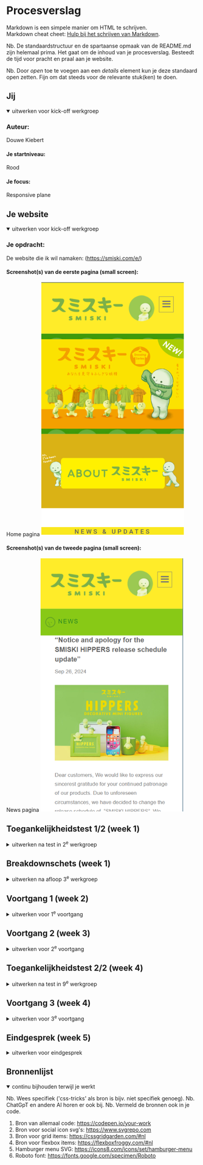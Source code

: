 # Procesverslag

Markdown is een simpele manier om HTML te schrijven.  
Markdown cheat cheet: [Hulp bij het schrijven van Markdown](https://github.com/adam-p/markdown-here/wiki/Markdown-Cheatsheet).

Nb. De standaardstructuur en de spartaanse opmaak van de README.md zijn helemaal prima. Het gaat om de inhoud van je procesverslag. Besteedt de tijd voor pracht en praal aan je website.

Nb. Door _open_ toe te voegen aan een _details_ element kun je deze standaard open zetten. Fijn om dat steeds voor de relevante stuk(ken) te doen.

## Jij

<details open>
  <summary>uitwerken voor kick-off werkgroep</summary>

### Auteur:

Douwe Kiebert

#### Je startniveau:

Rood

#### Je focus:

Responsive plane

</details>

## Je website

<details open>
  <summary>uitwerken voor kick-off werkgroep</summary>

### Je opdracht:

De website die ik wil namaken: (https://smiski.com/e/)

#### Screenshot(s) van de eerste pagina (small screen):

Home pagina
<img src="readme-images/home-screenshot.png" width="375px" alt="De home pagina met allemaal algemene informatie over de website en Smiski.">

#### Screenshot(s) van de tweede pagina (small screen):

News pagina
<img src="readme-images/news-page-screenshot.png" width="375px" alt="De pagina met nieuws over Smiski en de producten.">

</details>

## Toegankelijkheidstest 1/2 (week 1)

<details>
  <summary>uitwerken na test in 2<sup>e</sup> werkgroep</summary>
  
  Toegangkelijkheidstest Resultaten:
  <img src="readme-images/Toegangkelijkheidstest-1-pagina-1.jpg" alt="Toegangkelijkheidstest pagina 1">
  <img src="readme-images/Toegangkelijkheidstest-1-pagina-2.jpg" alt="Toegangkelijkheidstest pagina 2">
  <img src="readme-images/Toegangkelijkheidstest-1-pagina-3.jpg" alt="Toegangkelijkheidstest pagina 3">
  <img src="readme-images/Toegangkelijkheidstest-1-pagina-4.jpg" alt="Toegangkelijkheidstest pagina 4">
  <img src="readme-images/Toegangkelijkheidstest-1-pagina-5.jpg" alt="Toegangkelijkheidstest pagina 5">

### Bevindingen

- Er staan geen duidelijke namen bij de afbeeldingen.
- Je kan gek worden van hoe vaak hij koppeling zegt.
- Afbeeldingen zijn Headers.
- Oprechte headers zijn best duidelijk.
- Nederlands lezen werkt slecht want de website is in het engels.
- De naam smiski herkent hij niet en word dus helemaal uitgespeld.
- Hij leest de tekst van de afbeeldingen twee keer, best onnodig.
- Rare tekentjes in de tekst zorgen ervoor dat hij confused raakt.
- De html heeft nog heel veel error messages.
- Er is geen h1 en de headings beginnen pas bij h3.
- Sommige images hebben geen alt texts of text versie indien nodig is.
- Er is geen transcipt mogelijk voor de youtube video.
- Er is geen skip link voor de screenreader.
- Er is geen support voor dark/light of high-contrast mode, en bij sommige elementen is het kleurverschil niet goed genoeg.

</details>

## Breakdownschets (week 1)

<details>
  <summary>uitwerken na afloop 3<sup>e</sup> werkgroep</summary>

### Home pagina:

  <img src="readme-images/Full-homepage-screenshot.png" width="375px" alt="breakdown van de hele homepagina">

### News pagina:

  <img src="readme-images/Full-newspage-screenshot.png" width="375px" alt="breakdown van de hele newspagina">

</details>

## Voortgang 1 (week 2)

<details>
  <summary>uitwerken voor 1<sup>e</sup> voortgang</summary>

### Stand van zaken

Het is mij gelukt de html proberen op te stellen van 1 van de pagina's, alleen ik heb nog veel moeite met bepalen wat er in moet, en wat later met css moet gebeuren. Daarnaast heb ik nog veel moeite met het aantal images dat erin moeten, en heb ik nog geen idee hoe bijvoorbeeld je er een slideshow van moet maken. Ook zijn de social media links en youtube links nog erg onduidelijk. Het voelt als veel content waarvan ik nog geen idee heb hoe ik het ga aanpakken, en dan ook nog eens meer accesiable moet maken. Ook heb ik ervoor gekozen om mijn breakdownschets te maken na dit gesprek, omdat ik merkte nog veel moeite te hebben met alles indelen in wat het zou moeten zijn. Nu kan ik het alleen nog maar met div's maken wat natuurlijk niet hoort.

Zie afbeeldingen hieronder voor meer duidelijkheid.

   <img src="readme-images/eerste-html-screenshot.png" alt="Eerste html opzet">
   <img src="readme-images/html-slideshow-screenshot.png" alt="Image slideshow probleem">

### Agenda voor meeting

Iedereen had helemaal geen tijd om samen te komen zitten.

### Verslag van meeting

hier na afloop snel de uitkomsten van de meeting vastleggen

- Div's wegwerken en meer sections gebruiken.
- Voor de sections een invisible header gebruiken zodat het door screenreaders is te lezen.
- Span weghalen en UL van maken.
- Op de news pagina kan je de pagina nummer scroller maken met UL.
- Taal naar Engels veranderen.
- Toegangkelijkheidstest toevoegen aan README.
- H1 zien te verwerken en H3's die er nu in staan veranderen.
- Logo in H1 zetten op home pagina.

</details>

## Voortgang 2 (week 3)

<details>
  <summary>uitwerken voor 2<sup>e</sup> voortgang</summary>

### Stand van zaken

Ik ben begonnen met de CSS, maar er zijn nog een paar HTML zaken die ik nog niet weet hoe ik die precies moet toepassen. Om alsnog verder te kunnen heb ik zoveel mogelijk gedaan qua CSS, alleen naar mijn idee kan de manier hoe ik dingen heb gecodeerd makkelijker en efficienter, dus ga ik hier naar vragen. Daarnaast heb ik ook allemaal vragen over CSS en JS zaken zoals hoe ik bijvoorbeeld het beste de image slideshows kan aanpassen.

Dingen om naar te vragen:

- Hoe kan je het beste te werk gaan met het maken van de image slideshow, en daar ook de pijlen aan toe te voegen?
- Hoe zorg je ervoor dat je een image hebt waar als je er over heen hoverd, er tekste verschijnt?
- Hoe kan je het beste alles op de pagina scalen om het telefoon formaat te maken?
- Hoe krijg je de iconen voor de socials zonder images te gebruiken?
- Hoe maak je images clickable?
- Hoe gebruik je precies forms? (ik zou niet weten hoe ik deze in mijn website moet toepassen)
- Hoe kan ik mijn CSS verbeteren en overzichtelijker maken?

Visuele ondersteuning van waar ik tegen aanloop:

<img src="readme-images/image-slideshow-probleem-screenshot.png" alt="slideshow images waarvan ik niet weet hoe ik moet beginnen">
<img src="readme-images/image-hover-tekst-probleem-screenshot.png" alt="tekst wat tevoorschijn zou moeten komen als je over een img hoverd">
<img src="readme-images/socials-en-sizing-probleem-screenshot.png" alt="te grote elementen zorgen voor te brede website, en socials hebben iconen waarvan ik niet weet waar ik ze kan krijgen">

### Agenda voor meeting

De helft van het groepje ging niet komen opdagen dus zijn we niet samen gaan zitten.

### Verslag van meeting

hier na afloop snel de uitkomsten van de meeting vastleggen

- De nav items kunnen in een details element.
- De socials iconen zijn een font, maar het beste is om er svg's van te vinden.
- News en updates stukje kan met position absolute, opacity, en active/hover states (moeten nog wel afbeeldingen bij).
- CSS alle algemene element structures bij elkaar zetten, daarna specifiek gaan aanspreken.
- Youtube video is gewoon goed.
- Alle elementen moeten natuurlijk nog netjes geplaats worden.
- Focus moet vooral liggen op flexbox en grids om het responsive te maken.
- HTML klopt maar mist nog een paar dingen zoals de images clickable maken en een form uitwerken.
- De image slideshow kan door het met flexbox naast elkaar te zetten, en dan overflow en scroll snap toe te passen.
- Header levels kloppen.
- Afbeeldingen gaan downloaden en niet meer de links gebruiken.

</details>

## Toegankelijkheidstest 2/2 (week 4)

<details>
  <summary>uitwerken na test in 9<sup>e</sup> werkgroep</summary>

Toegangkelijkheidstest Resultaten:
<img src="readme-images/Toegangkelijkheidstest-2-pagina-1.jpg" alt="Toegangkelijkheidstest 2 pagina 1">
<img src="readme-images/Toegangkelijkheidstest-2-pagina-2.jpg" alt="Toegangkelijkheidstest 2 pagina 2">
<img src="readme-images/Toegangkelijkheidstest-2-pagina-3.jpg" alt="Toegangkelijkheidstest 2 pagina 3">
<img src="readme-images/Toegangkelijkheidstest-2-pagina-4.jpg" alt="Toegangkelijkheidstest 2 pagina 4">
<img src="readme-images/Toegangkelijkheidstest-2-pagina-5.jpg" alt="Toegangkelijkheidstest 2 pagina 5">

### Bevindingen

- Word nogsteeds heel vaak koppeling of heading level aangegeven en gezegd.
- De HTML is nu wel netjes en dus ook goed gekeurd door de validation.
- Heading levels zijn nu netjes aflopend en beginnen ook daadwerkelijk bij h1.
- Alle img elementen hebben nu wel een alt tekst.
- Skip link moet nog toegevoegd worden.
- Er moet nog veel gedaan worden aan vormgeving, zoals reduced-motion, contrasten en verschillende modes zoals dark/light en high-contrast.

</details>

## Voortgang 3 (week 4)

<details>
  <summary>uitwerken voor 3<sup>e</sup> voortgang</summary>

### Stand van zaken

Waar ik deze week vooral tegen aan loop is vormgeving. De elementen hebben allemaal whitespace eromheen die er niet hoort te zijn, de image slideshows zijn verschillende grotes wat niet hoort, en het lukt niet om ze te laten snappen met scroll snap. Het zijn allemaal dingetjes waarvan ik denk dat ze makkelijk opgelost kunnen worden, maar het lukt mij op dit moment niet om die oplossing te vinden.

Visuele ondersteuning van waar ik tegen aanloop:

<img src="readme-images/scroll-snap-probleem.png" alt="Hierbij lukt het mij niet om de scrollsnap toe te passen op de image slideshow">
<img src="readme-images/border-whitespace-probleem.png" alt="Alle elementen hebben whitespace eromheen en soms is dat handig, meestal niet dus wil ik er vanaf komen">

### Agenda voor meeting

We zijn niet samen gaan zitten omdat iedereen heel specifieke vragen had voor zijn of haar website en er zowat niks overheen kwam.

### Verslag van meeting

hier na afloop snel de uitkomsten van de meeting vastleggen

- Bij de news en updates section kan alles in een list gezet worden om het makkelijker vorm te geven.
- Margin gebruiken bij de image sliders om ruimte ertussen te creeën.
- De images moeten hight hebben om allemaal even groot te zijn.
- De bovenste image slideshow is niet scroll, maar een transition. Het is wel handig om het toch scroll te houden tenzij je echt nog een animatie nodig hebt.
- Bij scroll snap moet je op de items zelf "scroll-snap-align: start;" zetten om het te laten werken.
- De product images kan je met flex-wrap en padding laten werken, door het bovenste item padding te geven en dus alleen die dan aan te spreken.

</details>

## Eindgesprek (week 5)

<details>
  <summary>uitwerken voor eindgesprek</summary>

### Je uitkomst - karakteristiek screenshots:

  <img src="readme-images/eindresultaat-home-pagina.png" width="375px" alt="uitomst home pagina">
  <img src="readme-images/eindresultaat-news-pagina.png" width="375px" alt="uitomst news pagina">

### Dit ging goed/Heb ik geleerd:

Korte omschrijving met plaatjes:

De responsiveness op de news pagina ging goed en is op alle grotes goed te gebruiken. Daarnaast is de nav bar makkelijker en beter gelukt dan ik had verwacht, ondanks hij niet helemaal is zoals ik had gewild.

  <img src="readme-images/responsive-succes.png" width="375px" alt="responsiveness die goed ging">
  <img src="readme-images/nav-bar-succes.png" width="375px" alt="nav die goed ging">

### Dit was lastig/Is niet gelukt:

Ik had heel veel moeite met de slideshow responsive te maken doordat de img's verschillende grotes hadden en niet wouden meewerken. Daardoor is de resposiveness van de home pagina niet zo goed als ik had gehoopt. Er zijn gewoon veel dingen waarvoor ik niet de tijd had om ze verder uit te werken, terwijl ik dat wel graag had gedaan. Daarnaast speelde er in mijn familie ook nog dingen waardoor ik minder tijd had dan gehoopt. Hierdoor is mijn CSS niet zoals ik had gehoopt.

  <img src="readme-images/home-pagina-fail.png" width="375px" alt="responsiveness fail">
  <img src="readme-images/slideshow-fail.png" width="375px" alt="slideshow fail">

</details>

## Bronnenlijst

<details open>
  <summary>continu bijhouden terwijl je werkt</summary>

Nb. Wees specifiek ('css-tricks' als bron is bijv. niet specifiek genoeg).
Nb. ChatGpT en andere AI horen er ook bij.
Nb. Vermeld de bronnen ook in je code.

1. Bron van allemaal code: https://codepen.io/your-work
2. Bron voor social icon svg's: https://www.svgrepo.com
3. Bron voor grid items: https://cssgridgarden.com/#nl
4. Bron voor flexbox items: https://flexboxfroggy.com/#nl
5. Hamburger menu SVG: https://icons8.com/icons/set/hamburger-menu
6. Roboto font: https://fonts.google.com/specimen/Roboto

</details>
